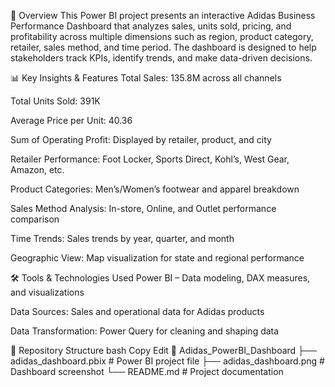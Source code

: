 📄 Overview
This Power BI project presents an interactive Adidas Business Performance Dashboard that analyzes sales, units sold, pricing, and profitability across multiple dimensions such as region, product category, retailer, sales method, and time period. The dashboard is designed to help stakeholders track KPIs, identify trends, and make data-driven decisions.

📊 Key Insights & Features
Total Sales: 135.8M across all channels

Total Units Sold: 391K

Average Price per Unit: 40.36

Sum of Operating Profit: Displayed by retailer, product, and city

Retailer Performance: Foot Locker, Sports Direct, Kohl’s, West Gear, Amazon, etc.

Product Categories: Men’s/Women’s footwear and apparel breakdown

Sales Method Analysis: In-store, Online, and Outlet performance comparison

Time Trends: Sales trends by year, quarter, and month

Geographic View: Map visualization for state and regional performance

🛠 Tools & Technologies Used
Power BI – Data modeling, DAX measures, and visualizations

Data Sources: Sales and operational data for Adidas products

Data Transformation: Power Query for cleaning and shaping data

📂 Repository Structure
bash
Copy
Edit
📁 Adidas_PowerBI_Dashboard
 ├── adidas_dashboard.pbix   # Power BI project file
 ├── adidas_dashboard.png    # Dashboard screenshot
 └── README.md               # Project documentation

